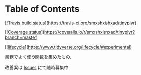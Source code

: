 
# Table of Contents



[\![Travis build status](<https://travis-ci.org/smxshxishxad/tinyplyr.svg?branch=master>)](<https://travis-ci.org/smxshxishxad/tinyplyr>)

[\![Coverage status](![img](https://coveralls.io/repos/github/smxshxishxad/tinyplyr/badge.svg))](<https://coveralls.io/r/smxshxishxad/tinyplyr?branch=master>)

[\![lifecycle](![img](https://img.shields.io/badge/lifecycle-experimental-orange.svg))](<https://www.tidyverse.org/lifecycle/#experimental>)

業務でよく使う関数を集めたもの．

改善案は [Issues](https://github.com/smxshxishxad/tinyplyr/issues) にて随時募集中


